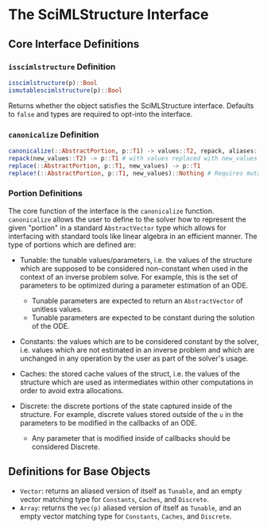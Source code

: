 # The SciMLStructure Interface

## Core Interface Definitions

### `isscimlstructure` Definition

```julia
isscimlstructure(p)::Bool
ismutablescimlstructure(p)::Bool
```

Returns whether the object satisfies the SciMLStructure interface. Defaults to `false` and types
are required to opt-into the interface.

### `canonicalize` Definition

```julia
canonicalize(::AbstractPortion, p::T1) -> values::T2, repack, aliases::Bool
repack(new_values::T2) -> p::T1 # with values replaced with new_values
replace(::AbstractPortion, p::T1, new_values) -> p::T1
replace!(::AbstractPortion, p::T1, new_values)::Nothing # Requires mutable
```

### Portion Definitions

The core function of the interface is the `canonicalize` function. `canonicalize` allows the user to define
to the solver how to represent the given "portion" in a standard `AbstractVector` type which allows for
interfacing with standard tools like linear algebra in an efficient manner. The type of portions which
are defined are:

  - Tunable: the tunable values/parameters, i.e. the values of the structure which are supposed to be considered
    non-constant when used in the context of an inverse problem solve. For example, this is the set of
    parameters to be optimized during a parameter estimation of an ODE.
    
      + Tunable parameters are expected to return an `AbstractVector` of unitless values.
      + Tunable parameters are expected to be constant during the solution of the ODE.

  - Constants: the values which are to be considered constant by the solver, i.e. values which are not estimated
    in an inverse problem and which are unchanged in any operation by the user as part of the solver's usage.
  - Caches: the stored cache values of the struct, i.e. the values of the structure which are used as intermediates
    within other computations in order to avoid extra allocations.
  - Discrete: the discrete portions of the state captured inside of the structure. For example, discrete values
    stored outside of the `u` in the parameters to be modified in the callbacks of an ODE.
    
      + Any parameter that is modified inside of callbacks should be considered Discrete.

## Definitions for Base Objects

  - `Vector`: returns an aliased version of itself as `Tunable`, and an empty vector matching type for `Constants`,
    `Caches`, and `Discrete`.
  - `Array`: returns the `vec(p)` aliased version of itself as `Tunable`, and an empty vector matching type for `Constants`,
    `Caches`, and `Discrete`.
